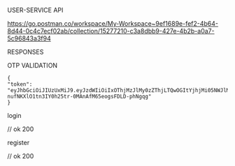 USER-SERVICE API

https://go.postman.co/workspace/My-Workspace~9ef1689e-fef2-4b64-8d44-0c4c7ecf02ab/collection/15277210-c3a8dbb9-427e-4b2b-a0a7-5c96843a3f94



RESPONSES

OTP VALIDATION

```
{
"token": "eyJhbGciOiJIUzUxMiJ9.eyJzdWIiOiIxOThjMzJlMy0zZThjLTQwOGItYjhjMi05NWJlMWJjYmNmOTIifQ.EbUamLwQ8ZbvW_yBXCQDx9hrh9wtBJel8VMBpJuv-nufNKXlO1tn3IY0h25tr-0MAnAfM65eogsFDLD-phNgqg"
}
```

login

// ok 200

register 

// ok 200

